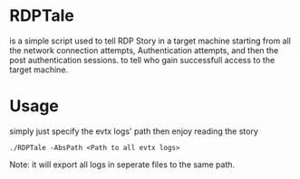 # RDPTale

is a simple script used to tell RDP Story in a target machine starting from all the network connection attempts, Authentication attempts, and then the post authentication sessions. to tell who gain successfull access to the target machine.
# Usage
simply just specify the evtx logs' path then enjoy reading the story

```
./RDPTale -AbsPath <Path to all evtx logs>
```

Note: it will export all logs in seperate files to the same path.
